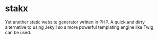 # stakx

Yet another static website generator written in PHP. A quick and dirty alternative to using Jekyll so a more powerful templating engine like Twig can be used.
